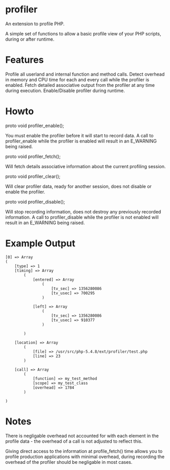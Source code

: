 profiler
========

An extension to profile PHP.

A simple set of functions to allow a basic profile view of your PHP scripts, during or after runtime.

Features
========

Profile all userland and internal function and method calls.
Detect overhead in memory and CPU time for each and every call while the profiler is enabled.
Fetch detailed associative output from the profiler at any time during execution.
Enable/Disable profiler during runtime.

Howto
=====

proto void profiler_enable();

You must enable the profiler before it will start to record data. A call to profiler_enable while the profiler is enabled will result in an E_WARNING being raised.

proto void profiler_fetch();

Will fetch details associative information about the current profiling session.

proto void profiler_clear();

Will clear profiler data, ready for another session, does not disable or enable the profiler.

proto void profiler_disable();

Will stop recording information, does not destroy any previously recorded information. A call to profiler_disable while the profiler is not enabled will result in an E_WARNING being raised.

Example Output
==============

```
[0] => Array
(
    [type] => 1
    [timing] => Array
        (
            [entered] => Array
                (
                    [tv_sec] => 1356280086
                    [tv_usec] => 700295
                )

            [left] => Array
                (
                    [tv_sec] => 1356280086
                    [tv_usec] => 910377
                )

        )

    [location] => Array
        (
            [file] => /usr/src/php-5.4.8/ext/profiler/test.php
            [line] => 23
        )

    [call] => Array
        (
            [function] => my_test_method
            [scope] => my_test_class
            [overhead] => 1784
        )

)
```

Notes
=====
There is negligable overhead not accounted for with each element in the profile data - the overhead of a call is not adjusted to reflect this.

Giving direct access to the information at profile_fetch() time allows you to profile production applications with minimal overhead, during recording the overhead of the profiler should be negligable in most cases.
